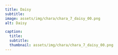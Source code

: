 ```yaml
---
title: Daisy
subtitle: 
image: assets/img/chara/chara_7_daisy_00.png
alt: Daisy

caption:
  title:
  subtitle: 
  thumbnail: assets/img/chara/chara_7_daisy_00.png
---
```

